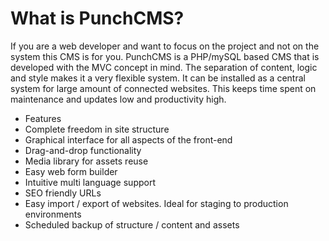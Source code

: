 What is PunchCMS?
=================

If you are a web developer and want to focus on the project and not on the system this CMS is for you. PunchCMS is a PHP/mySQL based CMS that is developed with the MVC concept in mind. The separation of content, logic and style makes it a very flexible system. It can be installed as a central system for large amount of connected websites. This keeps time spent on maintenance and updates low and productivity high.

- Features
- Complete freedom in site structure
- Graphical interface for all aspects of the front-end
- Drag-and-drop functionality
- Media library for assets reuse
- Easy web form builder
- Intuitive multi language support
- SEO friendly URLs
- Easy import / export of websites. Ideal for staging to production environments
- Scheduled backup of structure / content and assets
